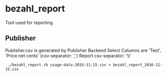 # bezahl_report
Tool used for reporting

## Publisher
    
Publisher.csv is generated by Publisher Backend 
Select Columns are 'Text', 'Price net cents' (csv-separator: ',')
Report csv-separator: '\t'
     
     ./bezahl_report.rb usage-data-2016-11-15.csv > bezahl_report_2016-11-15.csv
